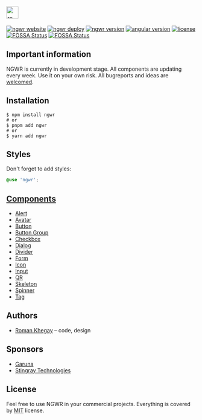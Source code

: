 # <img src="https://ngwr.dev/assets/images/logo.svg" alt="ngwr logo" height="32px">

[![ngwr website](https://img.shields.io/badge/ngwr.dev-3969e2)](https://ngwr.dev)
[![ngwr deploy](https://img.shields.io/github/actions/workflow/status/thekhegay/ngwr/deploy.yml)](https://github.com/thekhegay/ngwr/actions/workflows/deploy.yml)
[![ngwr version](https://img.shields.io/github/package-json/v/thekhegay/ngwr?filename=projects%2Flib%2Fpackage.json&color=%23f51c6a)](https://www.npmjs.com/package/ngwr)
[![angular version](https://img.shields.io/npm/dependency-version/ngwr/peer/@angular/core)](https://www.npmjs.com/package/ngwr)
[![license](https://img.shields.io/npm/l/ngwr)](https://github.com/thekhegay/ngwr/blob/main/LICENSE)
[![FOSSA Status](https://app.fossa.com/api/projects/git%2Bgithub.com%2Fthekhegay%2Fngwr.svg?type=shield&issueType=security)](https://app.fossa.com/projects/git%2Bgithub.com%2Fthekhegay%2Fngwr?ref=badge_shield&issueType=security)
[![FOSSA Status](https://app.fossa.com/api/projects/git%2Bgithub.com%2Fthekhegay%2Fngwr.svg?type=shield&issueType=license)](https://app.fossa.com/projects/git%2Bgithub.com%2Fthekhegay%2Fngwr?ref=badge_shield&issueType=license)

## Important information
NGWR is currently in development stage. All components are updating every week. Use it on your own risk. All bugreports and ideas are [welcomed](https://github.com/thekhegay/ngwr/issues/new).

## Installation

```shell
$ npm install ngwr
# or
$ pnpm add ngwr
# or
$ yarn add ngwr
```

## Styles

Don't forget to add styles:
```scss
@use 'ngwr';
```

## [Components](https://ngwr.dev/docs/components)

- [Alert](https://ngwr.dev/docs/components/alert)
- [Avatar](https://ngwr.dev/docs/components/avatar)
- [Button](https://ngwr.dev/docs/components/button)
- [Button Group](https://ngwr.dev/docs/components/button-group)
- [Checkbox](https://ngwr.dev/docs/components/checkbox)
- [Dialog](https://ngwr.dev/docs/components/dialog)
- [Divider](https://ngwr.dev/docs/components/divider)
- [Form](https://ngwr.dev/docs/components/form)
- [Icon](https://ngwr.dev/docs/components/icon)
- [Input](https://ngwr.dev/docs/components/input)
- [QR](https://ngwr.dev/docs/components/qr)
- [Skeleton](https://ngwr.dev/docs/components/skeleton)
- [Spinner](https://ngwr.dev/docs/components/spinner)
- [Tag](https://ngwr.dev/docs/components/tag)

## Authors
- [Roman Khegay](https://github.com/thekhegay) – code, design

## Sponsors
- [Garuna](https://garuna.dev/)
- [Stingray Technologies](https://stingray-mobile.ru/)

## License
Feel free to use NGWR in your commercial projects. Everything is covered by [MIT](/LICENSE) license.
